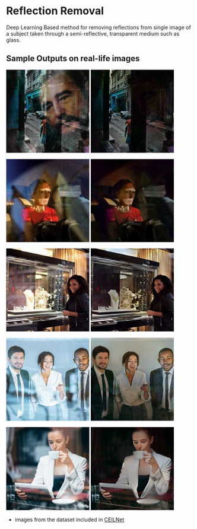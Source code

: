# Reflection Removal
Deep Learning Based method for removing reflections from single image of a subject taken through a semi-reflective, transparent medium such as glass.

## Sample Outputs on real-life images
![Sample 1](samples/qingnan-new2-1-input.jpg?raw=true "Title")
![Sample 1](samples/qingnan-new2-1-input_b_pred.jpg?raw=true "Title")

![Sample 1](samples/qingnan-new2-29-input.jpg?raw=true "Title")
![Sample 1](samples/qingnan-new2-29-input_b_pred.jpg?raw=true "Title")

![Sample 1](samples/qingnan-new2-31-input.jpg?raw=true "Title")
![Sample 1](samples/qingnan-new2-31-input_b_pred.jpg?raw=true "Title")

![Sample 1](samples/qingnan-new2-75-input.jpg?raw=true "Title")
![Sample 1](samples/qingnan-new2-75-input_b_pred.jpg?raw=true "Title")

![Sample 1](samples/qingnan-new2-80-input.jpg?raw=true "Title")
![Sample 1](samples/qingnan-new2-80-input_b_pred.jpg?raw=true "Title")

* images from the dataset included in [CEILNet](https://github.com/fqnchina/CEILNet)
